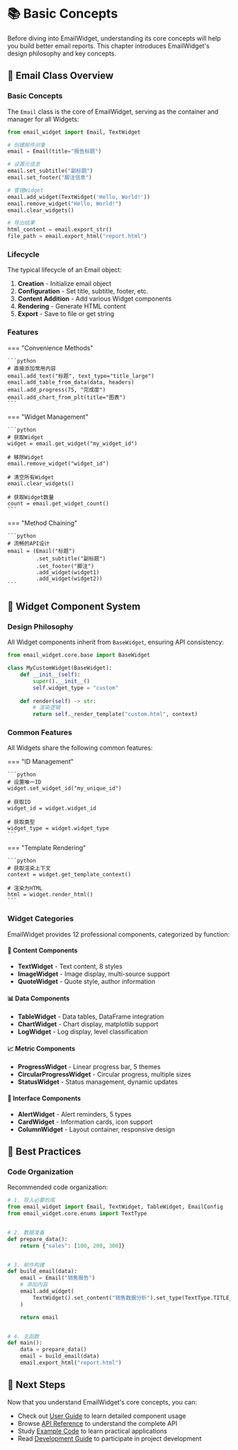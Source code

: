 # 📚 Basic Concepts

Before diving into EmailWidget, understanding its core concepts will help you build better email reports. This chapter introduces EmailWidget's design philosophy and key concepts.

## 📧 Email Class Overview

### Basic Concepts

The `Email` class is the core of EmailWidget, serving as the container and manager for all Widgets:

```python
from email_widget import Email, TextWidget

# 创建邮件对象
email = Email(title="报告标题")

# 设置元信息
email.set_subtitle("副标题")
email.set_footer("脚注信息")

# 管理Widget
email.add_widget(TextWidget('Hello, World!'))
email.remove_widget("Hello, World!")
email.clear_widgets()

# 导出结果
html_content = email.export_str()
file_path = email.export_html("report.html")
```

### Lifecycle

The typical lifecycle of an Email object:

1. **Creation** - Initialize email object
2. **Configuration** - Set title, subtitle, footer, etc.
3. **Content Addition** - Add various Widget components
4. **Rendering** - Generate HTML content
5. **Export** - Save to file or get string

### Features

=== "Convenience Methods"
    
    ```python
    # 直接添加常用内容
    email.add_text("标题", text_type="title_large")
    email.add_table_from_data(data, headers)
    email.add_progress(75, "完成度")
    email.add_chart_from_plt(title="图表")
    ```

=== "Widget Management"
    
    ```python
    # 获取Widget
    widget = email.get_widget("my_widget_id")
    
    # 移除Widget
    email.remove_widget("widget_id")
    
    # 清空所有Widget
    email.clear_widgets()
    
    # 获取Widget数量
    count = email.get_widget_count()
    ```

=== "Method Chaining"
    
    ```python
    # 流畅的API设计
    email = (Email("标题")
             .set_subtitle("副标题")
             .set_footer("脚注")
             .add_widget(widget1)
             .add_widget(widget2))
    ```

## 🧩 Widget Component System

### Design Philosophy

All Widget components inherit from `BaseWidget`, ensuring API consistency:

```python
from email_widget.core.base import BaseWidget

class MyCustomWidget(BaseWidget):
    def __init__(self):
        super().__init__()
        self.widget_type = "custom"
    
    def render(self) -> str:
        # 渲染逻辑
        return self._render_template("custom.html", context)
```

### Common Features

All Widgets share the following common features:

=== "ID Management"
    
    ```python
    # 设置唯一ID
    widget.set_widget_id("my_unique_id")
    
    # 获取ID
    widget_id = widget.widget_id
    
    # 获取类型
    widget_type = widget.widget_type
    ```

=== "Template Rendering"
    
    ```python
    # 获取渲染上下文
    context = widget.get_template_context()
    
    # 渲染为HTML
    html = widget.render_html()
    ```

### Widget Categories

EmailWidget provides 12 professional components, categorized by function:

#### 📝 Content Components
- **TextWidget** - Text content, 8 styles
- **ImageWidget** - Image display, multi-source support
- **QuoteWidget** - Quote style, author information

#### 📊 Data Components  
- **TableWidget** - Data tables, DataFrame integration
- **ChartWidget** - Chart display, matplotlib support
- **LogWidget** - Log display, level classification

#### 📈 Metric Components
- **ProgressWidget** - Linear progress bar, 5 themes
- **CircularProgressWidget** - Circular progress, multiple sizes
- **StatusWidget** - Status management, dynamic updates

#### 🎨 Interface Components
- **AlertWidget** - Alert reminders, 5 types
- **CardWidget** - Information cards, icon support
- **ColumnWidget** - Layout container, responsive design


## 🎯 Best Practices

### Code Organization

Recommended code organization:

```python
# 1. 导入必要的库
from email_widget import Email, TextWidget, TableWidget, EmailConfig
from email_widget.core.enums import TextType


# 2. 数据准备
def prepare_data():
    return {"sales": [100, 200, 300]}


# 3. 邮件构建
def build_email(data):
    email = Email("销售报告")
    # 添加内容
    email.add_widget(
        TextWidget().set_content("销售数据分析").set_type(TextType.TITLE_LARGE)
    )

    return email


# 4. 主函数
def main():
    data = prepare_data()
    email = build_email(data)
    email.export_html("report.html")
```

## 🚀 Next Steps

Now that you understand EmailWidget's core concepts, you can:

- Check out [User Guide](../user-guide/index.md) to learn detailed component usage
- Browse [API Reference](../api/index.md) to understand the complete API
- Study [Example Code](../examples/index.md) to learn practical applications
- Read [Development Guide](../development/index.md) to participate in project development